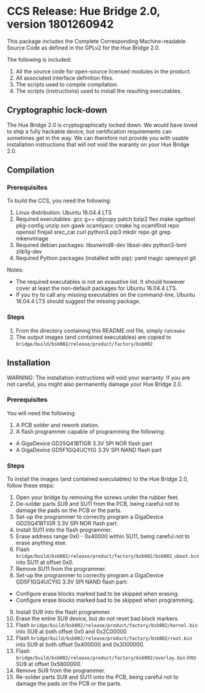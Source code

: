 # CCS Release: Hue Bridge 2.0, version 1801260942

This package includes the Complete Corresponding Machine-readable Source Code as defined in the GPLv2 for the Hue Bridge 2.0.

The following is included:

1. All the source code for open-source licensed modules in the product.
2. All associated interface definition files.
3. The scripts used to compile compilation.
4. The scripts (instructions) used to install the resulting executables.

## Cryptographic lock-down

The Hue Bridge 2.0 is cryptographically locked down. We would have loved to ship a fully hackable device, but certification requirements can sometimes get in the way. We can therefore not provide you with usable installation instructions that will not void the waranty on your Hue Bridge 2.0. 

## Compilation

### Prerequisites

To build the CCS, you need the following:

1. Linux distribution: Ubuntu 16.04.4 LTS
2. Required executables: gcc g++ objcopy patch bzip2 flex make xgettext pkg-config unzip svn gawk ocamlyacc cmake hg ocamlfind repo openssl firejail srec_cat curl python3 pip3 mkdir repo git grep mkenvimage
3. Required debian packages: libunwind8-dev libssl-dev python3-lxml zlib1g-dev
4. Required Python packages (installed with pip): yaml magic openpyxl git

Notes:

* The required executables is not an exaustive list. It should however cover at least the non-default packages for Ubuntu 16.04.4 LTS.
* If you try to call any missing executables on the command-line, Ubuntu 16.04.4 LTS should suggest the missing package.

### Steps

1. From the directory containing this README.md file, simply run:```make```
2. The output images (and contained executables) are copied to `bridge/build/bsb002/release/product/factory/bsb002`

## Installation

WARNING: The installation instructions will void your warranty. If you are not careful, you might also permanently damage your Hue Bridge 2.0.

### Prerequisites

You will need the following:

1. A PCB solder and rework station.
2. A flash programmer capable of programming the following:
  * A GigaDevice GD25Q41BTIGR 3.3V SPI NOR flash part
  * A GigaDevice GD5F1GQ4UCYIG 3.3V SPI NAND flash part

### Steps

To install the images (and contained executables) to the Hue Bridge 2.0, follow these steps:

1. Open your bridge by removing the screws under the rubber feet.
2. De-solder parts SU9 and SU11 from the PCB, being careful not to damage the pads on the PCB or the parts.
3. Set-up the programmer to correctly program a GigaDevice GD25Q41BTIGR 3.3V SPI NOR flash part.
4. Install SU11 into the flash programmer.
5. Erase address range 0x0 - 0x40000 within SU11, being careful not to erase anything else.
6. Flash `bridge/build/bsb002/release/product/factory/bsb002/bsb002_uboot.bin` into SU11 at offset 0x0.
7. Remove SU11 from the programmer.
8. Set-up the programmer to correctly program a GigaDevice GD5F1GQ4UCYIG 3.3V SPI NAND flash part:
  * Configure erase blocks marked bad to be skipped when erasing.
  * Configure erase blocks marked bad to be skipped when programming.
9. Install SU9 into the flash programmer.
10. Erase the entire SU9 device, but do not reset bad block markers.
11. Flash `bridge/build/bsb002/release/product/factory/bsb002/kernel.bin` into SU9 at both offset 0x0 and 0x2C00000
12. Flash `bridge/build/bsb002/release/product/factory/bsb002/root.bin` into SU9 at both offset 0x400000 and 0x3000000.
13. Flash `bridge/build/bsb002/release/product/factory/bsb002/overlay.bin` into SU9 at offset 0x5800000.
14. Remove SU9 from the programmer.
15. Re-solder parts SU9 and SU11 onto the PCB, being careful not to damage the pads on the PCB or the parts.

